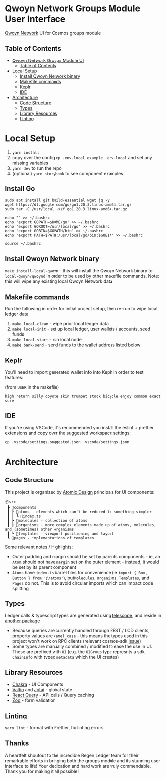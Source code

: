 # Qwoyn Network Groups Module User Interface

[Qwoyn Network](https://qwoyn.studio/) UI for Cosmos groups module

## Table of Contents

- [Qwoyn Network Groups Module UI](#qwoyn-groups-ui)
  - [Table of Contents](#table-of-contents)
- [Local Setup](#local-setup)
  - [Install Qwoyn Network binary](#install-qwoyn-network-binary)
  - [Makefile commands](#makefile-commands)
  - [Keplr](#keplr)
  - [IDE](#ide)
- [Architecture](#architecture)
  - [Code Structure](#code-structure)
  - [Types](#types)
  - [Library Resources](#library-resources)
  - [Linting](#linting)

# Local Setup

1. `yarn install`
2. copy over the config `cp .env.local.example .env.local` and set any missing variables
3. `yarn dev` to run the repo
4. (optional) `yarn storybook` to see component examples

## Install Go

```shell
sudo apt install git build-essential wget jq -y
wget https://dl.google.com/go/go1.20.3.linux-amd64.tar.gz
sudo tar -C /usr/local -xzf go1.20.3.linux-amd64.tar.gz

echo "" >> ~/.bashrc
echo 'export GOPATH=$HOME/go' >> ~/.bashrc
echo 'export GOROOT=/usr/local/go' >> ~/.bashrc
echo 'export GOBIN=$GOPATH/bin' >> ~/.bashrc
echo 'export PATH=$PATH:/usr/local/go/bin:$GOBIN' >> ~/.bashrc

source ~/.bashrc
```

## Install Qwoyn Network binary

`make install-local-qwoyn` - this will install the Qwoyn Network binary to `local-qwoyn/qwoynd` in order to be used by other makefile commands. Note: this will wipe any existing local Qwoyn Network data

## Makefile commands

Run the following in order for initial project setup, then re-run to wipe local ledger data

1. `make local-clean` - wipe prior local ledger data
2. `make local-init` - set up local ledger, user wallets / accounts, seed funds
3. `make local-start` - run local node
4. `make bank-send` - send funds to the wallet address listed below

## Keplr

You'll need to import generated wallet info into Keplr in order to test features:

(from `USER` in the makefile)

```
high return silly coyote skin trumpet stock bicycle enjoy common exact sure
```

## IDE

If you're using VSCode, it's recommended you install the eslint + prettier extensions and copy over the suggested workspace settings:

```sh
cp .vscode/settings.suggested.json .vscode/settings.json
```

# Architecture

## Code Structure

This project is organized by [Atomic Design](https://bradfrost.com/blog/post/atomic-web-design/) principals for UI components:

```
📦src
 ┣ 📂components
 ┃ ┣ 📂atoms - elements which can't be reduced to something simpler
 ┃ ┃ ┗ 📜index.ts
 ┃ ┣ 📂molecules - collection of atoms
 ┃ ┣ 📂organisms - more complex elements made up of atoms, molecules, and (sometimes) other organisms
 ┃ ┗ 📂templates - viewport positioning and layout
 ┗ 📂pages - implementations of templates
```

Some relevant notes / Highlights:

- Outer padding and margin should be set by parents components - ie, an `Atom` should not have `margin` set on the outer element - instead, it would be set by its parent component
- `Atoms` have `index.ts` barrel files for convenience (ie `import { Box, Button } from '@/atoms'`), but`Molecules`, `Organisms`, `Templates`, and `Pages` do not. This is to avoid circular imports which can impact code splitting

## Types

Ledger calls & typescript types are generated using [telescope](https://github.com/osmosis-labs/telescope), and reside in [another package](https://github.com/haveanicedavid/cosmos-groups-ts)

- Because queries are currently handled through REST / LCD clients, property values are `camel_case` - this means the types used in this project won't work on RPC clients (relevant cosmos-sdk [issue](https://github.com/cosmos/cosmos-sdk/issues/8055))
- Some types are manually combined / modified to ease the use in UI. These are prefixed with `UI` (e.g. the `UIGroup` type represnts a sdk `ChainInfo` with typed `metadata` which the UI creates)

## Library Resources

- [Chakra](https://chakra-ui.com/) - UI Components
- [Valtio](https://valtio.pmnd.rs/) and [Jotai](https://jotai.org/) - global state
- [React Query](https://tanstack.com/query/v4) - API calls / Query caching
- [Zod](https://github.com/colinhacks/zod) - form validation

## Linting

`yarn lint` - format with Prettier, fix linting errors

## Thanks

A heartfelt shoutout to the incredible Regen Ledger team for their remarkable efforts in bringing both the groups module and its stunning user interface to life! Your dedication and hard work are truly commendable. Thank you for making it all possible!
